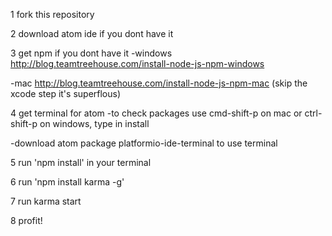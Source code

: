 1 fork this repository

2 download atom ide if you dont have it

3 get npm if you dont have it
  -windows http://blog.teamtreehouse.com/install-node-js-npm-windows
  
  -mac http://blog.teamtreehouse.com/install-node-js-npm-mac (skip the xcode step it's superflous)

4 get terminal for atom
  -to check packages use cmd-shift-p on mac or ctrl-shift-p on windows, type in install
  
  -download atom package platformio-ide-terminal to use terminal

5 run 'npm install' in your terminal

6 run 'npm install karma -g'

7 run karma start

8 profit!
